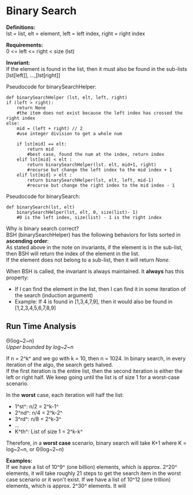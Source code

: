 # Binary Search

**Definitions:**  
lst = list, elt = element, left = left index, right = right index

**Requirements:**  
0 <= left <= right < size (lst)  

**Invariant:**  
If the element is found in the list, then it must also be found in the sub-lists 
[lst[left]], ...,[lst[right]]

Pseudocode for binarySearchHelper: 

    def binarySearchHelper (lst, elt, left, right) 
    if (left > right):
        return None 
        #the item does not exist because the left index has crossed the right index
    else:
        mid = (left + right) // 2 
        #use integer division to get a whole num

        if lst[mid] == elt:
            return mid 
            #best case, found the num at the index, return index
        elif lst[mid] < elt :
            return binarySearchHelper(lst. elt, mid+1, right)
            #recurse but change the left index to the mid index + 1
        elif lst[mid] > elt :
            return binarySearchHelper(lst, elt, left, mid-1)
            #recurse but change the right index to the mid index - 1

Pseudocode for binarySearch:

    def binarySearch(lst, elt)
        binarySearchHelper(lst, elt, 0, size(list)- 1)
        #0 is the left index, size(list) - 1 is the right index

Why is binary search correct?  
BSH (binarySearchHelper) has the following behaviors for lists sorted in **ascending order**:  
As stated above in the note on invariants, if the element is in the sub-list, then BSH will return the index of the element in the list.  
If the element does not belong to a sub-list, then it will return *None*.
	
When BSH is called, the invariant is always maintained. It **always** has this property:
- If I can find the element in the list, then I can find it in some iteration of the search (induction argument)
- Example: If 4 is found in [1,3,4,7,9], then it would also be found in [1,2,3,4,5,6,7,8,9]

## Run Time Analysis

Θ(log~2~n)  
*Upper bounded by log~2~n*

If n = 2^k^ and we go with k = 10, then n = 1024.
In binary search, in every iteration of the algo, the search gets halved.  
If the first iteration is the entire list, then the second iteration is either the left or right half. We keep going until the list is of size 1 for a worst-case scenario.

In the **worst** case, each iteration will half the list:
- 1^st^: n/2 = 2^k-1^
- 2^nd^: n/4 = 2^k-2^
- 3^rd^: n/8 = 2^k-3^
- ...
- K^th^: List of size 1 = 2^k-k^
  
Therefore, in a **worst case** scenario, binary search will take K+1 where K = log~2~n, or Θ(log~2~n)

**Examples:**  
If we have a list of 10^9^ (one billion) elements, which is approx. 2^20^ elements, it will take roughly 21 steps to get the search item in the worst case scenario or it won't exist. 
If we have a list of 10^12 (one trillion) elements, which is approx. 2^30^ elements. It will 